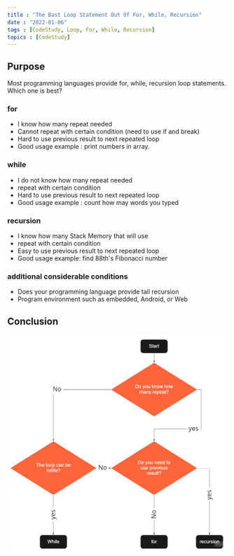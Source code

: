 ```yaml
---
title : "The Bast Loop Statement Out Of For, While, Recursion"
date : "2022-01-06"
tags : [CodeStudy, Loop, For, While, Recursion]
topics : [CodeStudy]
---
```


## Purpose
Most programming languages provide for, while, recursion loop statements. Which one is best?

### for
- I know how many repeat needed
- Cannot repeat with certain condition (need to use if and break)
- Hard to use previous result to next repeated loop
- Good usage example : print numbers in array.
### while
- I do not know how many repeat needed
- repeat with certain condition
- Hard to use previous result to next repeated loop
- Good usage example : count how may words you typed
### recursion
- I know how many Stack Memory that will use
- repeat with certain condition
- Easy to use previous result to next repeated loop
- Good usage example: find 88th's Fibonacci number

### additional considerable conditions
- Does your programming language provide tail recursion
- Program environment such as embedded, Android, or Web

## Conclusion

![](https://raw.githubusercontent.com/eunhanlee/img/main/0070.jpg)